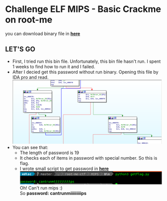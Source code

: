 # Challenge ELF MIPS - Basic Crackme on root-me
you can download binary file in **[here](./Bin/ch27.bin)**  

## LET'S GO
- First, I tried run this bin file. Unfortunately, this bin file hasn't run. I spent 1 weeks to find how to run it and I failed.
- After I decied get this password without run binary. Opening this file by IDA pro and read.
![img](./ImgSrc/getflag.png)
- You can see that:
	- The length of password is 19
	- It checks each of items in password with special number. So this is flag.
	- I wrote small script to get password in **[here](./Bin/getflag.py)**
![password](./ImgSrc/password.png)  
Oh! Can't run mips :)  
So **password: cantrunmiiiiiiiiips**  